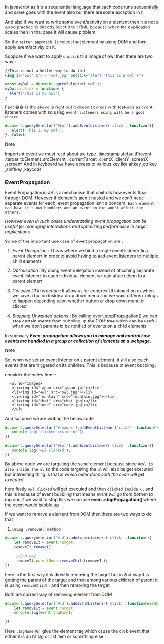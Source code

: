 In javascript as it is a sequnential language that each code runs sequentially and same goes with the event also but there are some exception in it.

And also if we want to write some event/activity on a element then it is not a good practice to directly inject it to HTML because when the application scales then in that case it will cause problem.

So the `better approach is`  select that element by using DOM and then apply event/activity on it.


Suppose if we want to apply `onclick` to a image of owl then there are two way :


```html
//This is not a better way to do that
<img id='owl' src = 'owl.jpg' onclick="alert('This is a owl')">
```

```js
const myOwl = document.querySelector('owl');
myOwl.onclick = function(){
  alert('This is my owl');
}
```

Fact 😁😁 is the above is right but it doesn't comes with features as event listeners comes with so using `event listeners using will be a good choice`

```js
document.querySelector('#owl').addEventListener('click', function(){
   alert('This is my owl');
}, false);
```

>[!NOTE]
>Important event we must read about are type ,timestamp ,defaultPrevent ,target ,toElement ,srcElement , currentTarget ,clientX ,clientY ,screenX ,screenY
>And in keyboard we have access to various key like altkey ,ctrlkey ,shiftkey ,keycode



### Event Propagation

Event Propagation in JS is a mechanism that controls how events flow through DOM. However if element's aren't nested and we don't need separate events for each, event propagation isn't a concern. `Each element can have it's own handlers and an event on one won't affect the others.` 

*However even in such cases understanding event propagation can be useful for managing interactions and optimizing performance in larger applications*


Some of the important use case of event propagation are :

1. *Event Delegation* : This is where we bind a single event listener to a parent element in order to avoid having to add event listeners to multiple child elements

 2. *Optimisation* : By doing event delegation instead of attaching separate event listeners to each individual element we can attach them to a parent element 

3. *Complex UI Interaction* : It allow us for complex UI interaction ex  when we have a button inside a drop down menu and we want different things to happen depending upon whether button or drop down menu is clicked

4. *Stopping Unwanted actions* : By calling event.stopPropagation() we can stop certain events from bubbling up the DOM tree which can be useful when we don't parents to be notified of events on a child elements



In summary _**Event propagation allows you to manage and control how events are handled in a group or collection of elements on a webpage.**_



>[!NOTE]
>So, when we set an event listener on a parent element, it will also catch events that are triggered on its children. This is because of event bubbling.



consider the below html :

```
  <ul id="images>
   <li><img id="japan src="japan.jpg"></li>
   <li><img id="owl" src="owl.jpg"></li>
   <li><img id="fountain" src="fountain.jpg"></li>
   <li><img id="chai" src="chai.jpg"></li>
   <li><img id="code" src="code.jpg"></li>
   </ul>
```

And suppose we are writing the below code

```js
document.querySelector('#images').addEventListener('click', function(){
   console.log('clicked inside ul');
})

document.querySelector('#owl').addEventListener('click' ,function(){
   console.log('owl clicked');
})
```

By above code we are targeting the same element because since `#owl is also inside the ul` so the code targeting the `ul` will also  be get executed but interesting thing is that  *in which order does both the code will get executed*

here firstly `owl clicked` will get executed and then `clicked inside ul` and this is because of event bubbling that means *event will go from bottom to top* and if we want to stop this we can use **event.stopPropagation()** where the event would bubble up

If we want to remove a element from DOM then there are two ways to do that

1. `Using .remove() method` :

```js
document.querySelector(`#id`).addEventListener('click' ,function(){
    let removeIt = event.target;
    removeIt.remove();

     //2nd way
     removeIt.parentNode.removeChild(removeIt);
})
```

here in the first way it is directly removing the target but in 2nd way it is getting the parent of the target and then among various children of parent it is using `removeChild()` and then removing the target

Both are correct way of removing element from DOM

```js
document.querySelector(`#id`).addEventListener('click' ,function(event){
    let removeIt = event.target;
    console.log(event.tagName);
        
})
```

Here `.tagName` will give the element tag which cause the click event that either it is an h1 tag or list item or something else